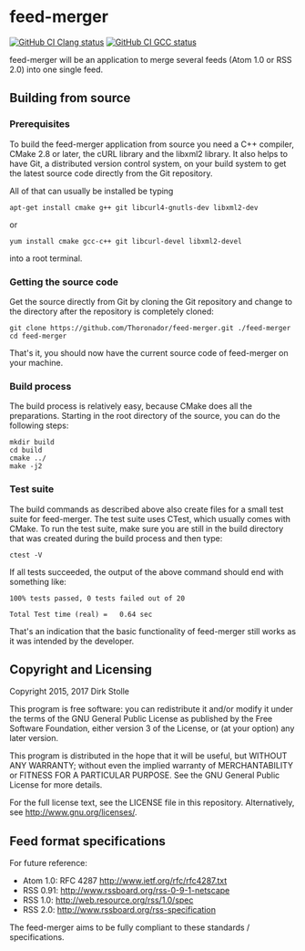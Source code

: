 # feed-merger

[![GitHub CI Clang status](https://github.com/Thoronador/feed-merger/workflows/Clang/badge.svg)](https://github.com/Thoronador/feed-merger/actions)
[![GitHub CI GCC status](https://github.com/Thoronador/feed-merger/workflows/GCC/badge.svg)](https://github.com/Thoronador/feed-merger/actions)

feed-merger will be an application to merge several feeds (Atom 1.0 or RSS 2.0)
into one single feed.

## Building from source

### Prerequisites

To build the feed-merger application from source you need a C++ compiler,
CMake 2.8 or later, the cURL library and the libxml2 library.
It also helps to have Git, a distributed version control system, on your build
system to get the latest source code directly from the Git repository.

All of that can usually be installed be typing

    apt-get install cmake g++ git libcurl4-gnutls-dev libxml2-dev

or

    yum install cmake gcc-c++ git libcurl-devel libxml2-devel

into a root terminal.

### Getting the source code

Get the source directly from Git by cloning the Git repository and change to
the directory after the repository is completely cloned:

    git clone https://github.com/Thoronador/feed-merger.git ./feed-merger
    cd feed-merger

That's it, you should now have the current source code of feed-merger on your
machine.

### Build process

The build process is relatively easy, because CMake does all the preparations.
Starting in the root directory of the source, you can do the following steps:

    mkdir build
    cd build
    cmake ../
    make -j2

### Test suite

The build commands as described above also create files for a small test suite
for feed-merger. The test suite uses CTest, which usually comes with CMake.
To run the test suite, make sure you are still in the build directory that was
created during the build process and then type:

    ctest -V

If all tests succeeded, the output of the above command should end with
something like:

    100% tests passed, 0 tests failed out of 20

    Total Test time (real) =   0.64 sec

That's an indication that the basic functionality of feed-merger still works as
it was intended by the developer.


## Copyright and Licensing

Copyright 2015, 2017  Dirk Stolle

This program is free software: you can redistribute it and/or modify
it under the terms of the GNU General Public License as published by
the Free Software Foundation, either version 3 of the License, or
(at your option) any later version.

This program is distributed in the hope that it will be useful,
but WITHOUT ANY WARRANTY; without even the implied warranty of
MERCHANTABILITY or FITNESS FOR A PARTICULAR PURPOSE.  See the
GNU General Public License for more details.

For the full license text, see the LICENSE file in this repository.
Alternatively, see <http://www.gnu.org/licenses/>.

## Feed format specifications

For future reference:

* Atom 1.0: RFC 4287 <http://www.ietf.org/rfc/rfc4287.txt>
* RSS 0.91: <http://www.rssboard.org/rss-0-9-1-netscape>
* RSS 1.0: <http://web.resource.org/rss/1.0/spec>
* RSS 2.0: <http://www.rssboard.org/rss-specification>

The feed-merger aims to be fully compliant to these standards / specifications.
